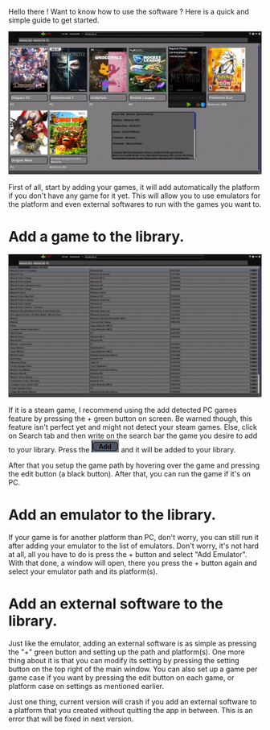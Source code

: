 Hello there !
Want to know how to use the software ? Here is a quick and simple guide to get started.

![Main Menu listing all games](https://github.com/Roukira/Ludibrary/blob/master/tutorial/image3.PNG?raw=true)

First of all, start by adding your games, it will add automatically the platform if you don't have any game for it yet.
This will allow you to use emulators for the platform and even external softwares to run with the games you want to.

# Add a game to the library.

![Search Game](https://github.com/Roukira/Ludibrary/blob/master/tutorial/image2.PNG?raw=true)

If it is a steam game, I recommend using the add detected PC games feature by pressing the + green button on screen.
Be warned though, this feature isn't perfect yet and might not detect your steam games.
Else, click on Search tab and then write on the search bar the game you desire to add to your library.
Press the ![Add Button](https://github.com/Roukira/Ludibrary/blob/master/tutorial/image.png?raw=true) and it will be added to your library.

After that you setup the game path by hovering over the game and pressing the edit button (a black button).
After that, you can run the game if it's on PC.

# Add an emulator to the library.

If your game is for another platform than PC, don't worry, you can still run it after adding your emulator to the list of emulators.
Don't worry, it's not hard at all, all you have to do is press the + button and select "Add Emulator".
With that done, a window will open, there you press the + button again and select your emulator path and its platform(s).

# Add an external software to the library.

Just like the emulator, adding an external software is as simple as pressing the "+" green button and setting up the path and platform(s).
One more thing about it is that you can modify its setting by pressing the setting button on the top right of the main window.
You can also set up a game per game case if you want by pressing the edit button on each game, or platform case on settings as mentioned earlier.

Just one thing, current version will crash if you add an external software to a platform that you created without quitting the app in between.
This is an error that will be fixed in next version.

